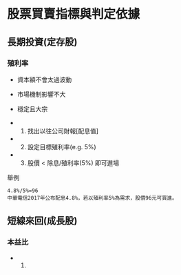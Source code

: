 股票買賣指標與判定依據
======
## 長期投資(定存股)
### 殖利率
+ 資本額不會太過波動
+ 市場機制影響不大
+ 穩定且大宗

+ 1. 找出以往公司財報[配息值]
+ 2. 設定目標殖利率(e.g. 5%)
+ 3. 股價 < 除息/殖利率(5%) 即可進場

舉例
```
4.8%/5%=96 
中華電信2017年公布配息4.8%，若以殖利率5%為需求，股價96元可買進。
```
## 短線來回(成長股)
### 本益比
+ 1.  
